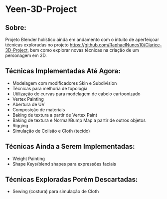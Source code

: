 # Yeen-3D-Project

<h2>Sobre: </h2>

Projeto Blender holístico ainda em andamento com o intuito de aperfeiçoar técnicas exploradas no projeto https://github.com/RaphaelNunes10/Clarice-3D-Project, bem como 
explorar novas técnicas na criação de um personagem em 3D.

<h2>Técnicas Implementadas Até Agora: </h2>

* Modelagem com modificadores Skin e Subdivision
* Técnicas para melhoria de topologia
* Utilização de curvas para modelagem de cabelo cartoonizado
* Vertex Painting
* Abertura de UV
* Composição de materiais
* Baking de textura a partir de Vertex Paint
* Baking de textura e Normal/Bump Map a partir de outros objetos 
* Rigging
* Simulação de Colisão e Cloth (tecido)

<h2>Técnicas Ainda a Serem Implementadas: </h2>

* Weight Painting 
* Shape Keys/blend shapes para expressões faciais

<h2>Técnicas Exploradas Porém Descartadas: </h2>

* Sewing (costura) para simulação de Cloth
